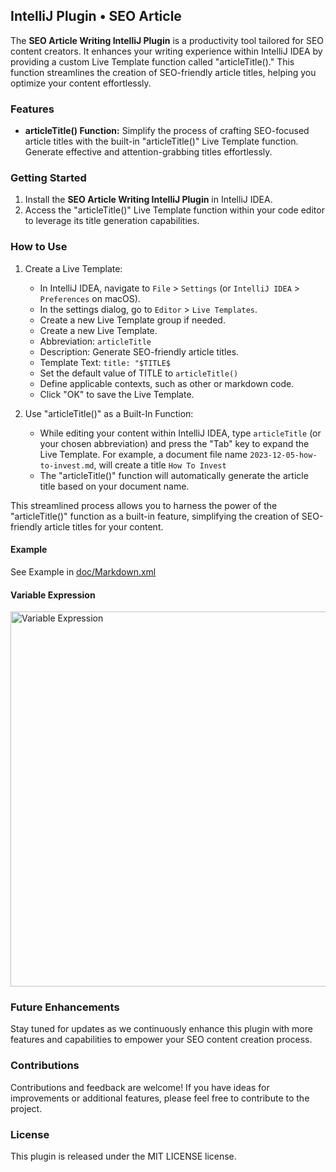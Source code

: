 ## IntelliJ Plugin • SEO Article

The **SEO Article Writing IntelliJ Plugin** is a productivity tool tailored for SEO content creators. It enhances your writing experience within IntelliJ IDEA by providing a custom Live Template function called "articleTitle()." This function streamlines the creation of SEO-friendly article titles, helping you optimize your content effortlessly.

### Features

- **articleTitle() Function:** Simplify the process of crafting SEO-focused article titles with the built-in "articleTitle()" Live Template function. Generate effective and attention-grabbing titles effortlessly.

### Getting Started

1. Install the **SEO Article Writing IntelliJ Plugin** in IntelliJ IDEA.
2. Access the "articleTitle()" Live Template function within your code editor to leverage its title generation capabilities.

### How to Use

1. Create a Live Template:
   - In IntelliJ IDEA, navigate to `File` > `Settings` (or `IntelliJ IDEA` > `Preferences` on macOS).
   - In the settings dialog, go to `Editor` > `Live Templates`.
   - Create a new Live Template group if needed.
   - Create a new Live Template.
   - Abbreviation: `articleTitle`
   - Description: Generate SEO-friendly article titles.
   - Template Text: `title: "$TITLE$`
   - Set the default value of TITLE to `articleTitle()`
   - Define applicable contexts, such as other or markdown code.
   - Click "OK" to save the Live Template.

2. Use "articleTitle()" as a Built-In Function:
   - While editing your content within IntelliJ IDEA, type `articleTitle` (or your chosen abbreviation) and press the "Tab" key to expand the Live Template.  For example, a document file name `2023-12-05-how-to-invest.md`, will create a title `How To Invest`
   - The "articleTitle()" function will automatically generate the article title based on your document name.

This streamlined process allows you to harness the power of the "articleTitle()" function as a built-in feature, simplifying the creation of SEO-friendly article titles for your content.

#### Example

See Example in [doc/Markdown.xml](doc/Markdown.xml)

#### Variable Expression

<image alt="Variable Expression" width="600" src="https://github.com/nfet/intellij-plugin-seo-article/assets/1599306/8913f8c0-fbcf-4839-a37c-4bf745025025">


### Future Enhancements

Stay tuned for updates as we continuously enhance this plugin with more features and capabilities to empower your SEO content creation process.

### Contributions

Contributions and feedback are welcome! If you have ideas for improvements or additional features, please feel free to contribute to the project.

### License

This plugin is released under the MIT LICENSE license.
